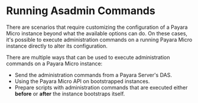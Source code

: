 # Running Asadmin Commands

There are scenarios that require customizing the configuration of a Payara Micro instance beyond what the available options can do. On these cases, it's possible to execute administration commands on a running Payara Micro instance directly to alter its configuration. 

There are multiple ways that can be used to execute administration commands on a Payara Micro instance:

*  Send the administration commands from a Payara Server's DAS.
*  Using the Payara Micro API on bootstrapped instances.
*  Prepare scripts with administration commands that are executed either **before** or **after** the instance bootstraps itself.